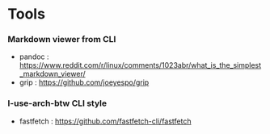 # Tools

### Markdown viewer from CLI
- pandoc : https://www.reddit.com/r/linux/comments/1023abr/what_is_the_simplest_markdown_viewer/
- grip : https://github.com/joeyespo/grip

### I-use-arch-btw CLI style
- fastfetch : https://github.com/fastfetch-cli/fastfetch
